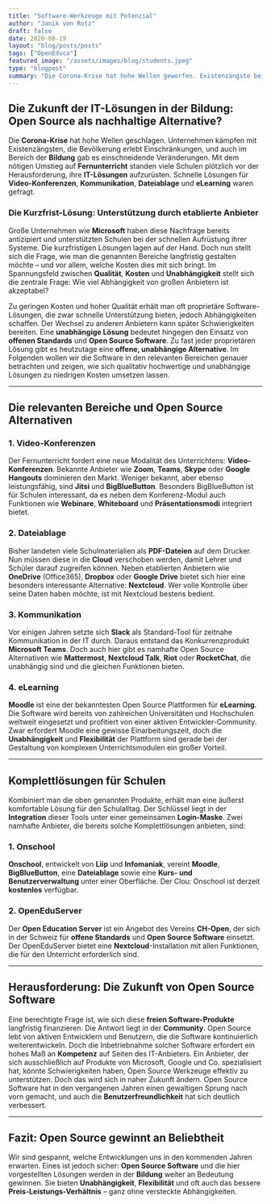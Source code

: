 ```yaml
---
title: "Software-Werkzeuge mit Potenzial"
author: "Janik von Rotz"
draft: false
date: 2020-08-19
layout: "blog/posts/posts"
tags: ["OpenEduca"]
featured_image: "/assets/images/blog/students.jpeg"
type: "blogpost"
summary: "Die Corona-Krise hat hohe Wellen geworfen. Existenzängste bei Unternehmen und Einschränkungen bei der Bevölkerung. Grosse Veränderungen in der Wirtschaft und so auch im Bereich der Bildung. Aufgrund d..."
---
```


## Die Zukunft der IT-Lösungen in der Bildung: Open Source als nachhaltige Alternative?

Die **Corona-Krise** hat hohe Wellen geschlagen. Unternehmen kämpfen mit Existenzängsten, die Bevölkerung erlebt Einschränkungen, und auch im Bereich der **Bildung** gab es einschneidende Veränderungen. Mit dem nötigen Umstieg auf **Fernunterricht** standen viele Schulen plötzlich vor der Herausforderung, ihre **IT-Lösungen** aufzurüsten. Schnelle Lösungen für **Video-Konferenzen**, **Kommunikation**, **Dateiablage** und **eLearning** waren gefragt.

### Die Kurzfrist-Lösung: Unterstützung durch etablierte Anbieter

Große Unternehmen wie **Microsoft** haben diese Nachfrage bereits antizipiert und unterstützten Schulen bei der schnellen Aufrüstung ihrer Systeme. Die kurzfristigen Lösungen lagen auf der Hand. Doch nun stellt sich die Frage, wie man die genannten Bereiche langfristig gestalten möchte – und vor allem, welche Kosten dies mit sich bringt. Im Spannungsfeld zwischen **Qualität**, **Kosten** und **Unabhängigkeit** stellt sich die zentrale Frage: Wie viel Abhängigkeit von großen Anbietern ist akzeptabel?

Zu geringen Kosten und hoher Qualität erhält man oft proprietäre Software-Lösungen, die zwar schnelle Unterstützung bieten, jedoch Abhängigkeiten schaffen. Der Wechsel zu anderen Anbietern kann später Schwierigkeiten bereiten. Eine **unabhängige Lösung** bedeutet hingegen den Einsatz von **offenen Standards** und **Open Source Software**. Zu fast jeder proprietären Lösung gibt es heutzutage eine **offene, unabhängige Alternative**. Im Folgenden wollen wir die Software in den relevanten Bereichen genauer betrachten und zeigen, wie sich qualitativ hochwertige und unabhängige Lösungen zu niedrigen Kosten umsetzen lassen.

---

## Die relevanten Bereiche und Open Source Alternativen

### 1. **Video-Konferenzen**
Der Fernunterricht fordert eine neue Modalität des Unterrichtens: **Video-Konferenzen**. Bekannte Anbieter wie **Zoom**, **Teams**, **Skype** oder **Google Hangouts** dominieren den Markt. Weniger bekannt, aber ebenso leistungsfähig, sind **Jitsi** und **BigBlueButton**. Besonders BigBlueButton ist für Schulen interessant, da es neben dem Konferenz-Modul auch Funktionen wie **Webinare**, **Whiteboard** und **Präsentationsmodi** integriert bietet.

### 2. **Dateiablage**
Bisher landeten viele Schulmaterialien als **PDF-Dateien** auf dem Drucker. Nun müssen diese in die **Cloud** verschoben werden, damit Lehrer und Schüler darauf zugreifen können. Neben etablierten Anbietern wie **OneDrive** (Office365), **Dropbox** oder **Google Drive** bietet sich hier eine besonders interessante Alternative: **Nextcloud**. Wer volle Kontrolle über seine Daten haben möchte, ist mit Nextcloud bestens bedient.

### 3. **Kommunikation**
Vor einigen Jahren setzte sich **Slack** als Standard-Tool für zeitnahe Kommunikation in der IT durch. Daraus entstand das Konkurrenzprodukt **Microsoft Teams**. Doch auch hier gibt es namhafte Open Source Alternativen wie **Mattermost**, **Nextcloud Talk**, **Riot** oder **RocketChat**, die unabhängig sind und die gleichen Funktionen bieten.

### 4. **eLearning**
**Moodle** ist eine der bekanntesten Open Source Plattformen für **eLearning**. Die Software wird bereits von zahlreichen Universitäten und Hochschulen weltweit eingesetzt und profitiert von einer aktiven Entwickler-Community. Zwar erfordert Moodle eine gewisse Einarbeitungszeit, doch die **Unabhängigkeit** und **Flexibilität** der Plattform sind gerade bei der Gestaltung von komplexen Unterrichtsmodulen ein großer Vorteil.

---

## Komplettlösungen für Schulen

Kombiniert man die oben genannten Produkte, erhält man eine äußerst komfortable Lösung für den Schulalltag. Der Schlüssel liegt in der **Integration** dieser Tools unter einer gemeinsamen **Login-Maske**. Zwei namhafte Anbieter, die bereits solche Komplettlösungen anbieten, sind:

### 1. **Onschool**
**Onschool**, entwickelt von **Liip** und **Infomaniak**, vereint **Moodle**, **BigBlueButton**, eine **Dateiablage** sowie eine **Kurs- und Benutzerverwaltung** unter einer Oberfläche. Der Clou: Onschool ist derzeit **kostenlos** verfügbar.

### 2. **OpenEduServer**
Der **Open Education Server** ist ein Angebot des Vereins **CH-Open**, der sich in der Schweiz für **offene Standards** und **Open Source Software** einsetzt. Der OpenEduServer bietet eine **Nextcloud**-Installation mit allen Funktionen, die für den Unterricht erforderlich sind.

---

## Herausforderung: Die Zukunft von Open Source Software

Eine berechtigte Frage ist, wie sich diese **freien Software-Produkte** langfristig finanzieren. Die Antwort liegt in der **Community**. Open Source lebt von aktiven Entwicklern und Benutzern, die die Software kontinuierlich weiterentwickeln. Doch die Inbetriebnahme solcher Software erfordert ein hohes Maß an **Kompetenz** auf Seiten des IT-Anbieters. Ein Anbieter, der sich ausschließlich auf Produkte von Microsoft, Google und Co. spezialisiert hat, könnte Schwierigkeiten haben, Open Source Werkzeuge effektiv zu unterstützen. Doch das wird sich in naher Zukunft ändern. Open Source Software hat in den vergangenen Jahren einen gewaltigen Sprung nach vorn gemacht, und auch die **Benutzerfreundlichkeit** hat sich deutlich verbessert.

---

## Fazit: Open Source gewinnt an Beliebtheit

Wir sind gespannt, welche Entwicklungen uns in den kommenden Jahren erwarten. Eines ist jedoch sicher: **Open Source Software** und die hier vorgestellten Lösungen werden in der **Bildung** weiter an Bedeutung gewinnen. Sie bieten **Unabhängigkeit**, **Flexibilität** und oft auch das bessere **Preis-Leistungs-Verhältnis** – ganz ohne versteckte Abhängigkeiten.
